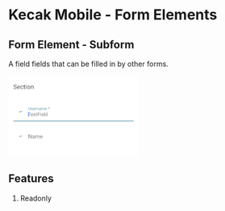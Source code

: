 # Kecak Mobile - Form Elements #

## Form Element - Subform ##
A field fields that can be filled in by other forms.

<img src="https://raw.githubusercontent.com/kinnara-digital-studio/kecak-workflow/master/docs/assets/mobile-form-elements/textfield/texfield.png" alt="Textfield Image" />

## Features
    
1. Readonly

